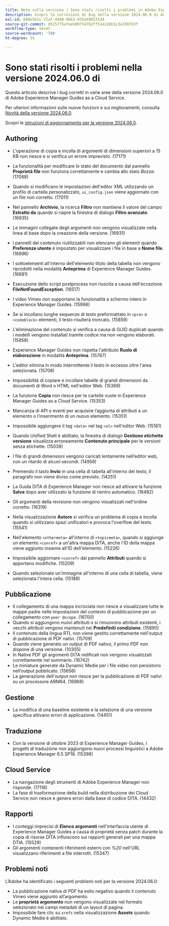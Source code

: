 ```yaml
---
title: Note sulla versione | Sono stati risolti i problemi in Adobe Experience Manager Guides, versione 2024.06.0
description: Scopri le correzioni di bug nella versione 2024.06.0 di Adobe Experience Manager Guides as a Cloud Service.
exl-id: 608e5b2c-72af-4498-9b63-935e698231d4
source-git-commit: d525775afeeb89754762ff514126b1c3a3307b3f
workflow-type: tm+mt
source-wordcount: '784'
ht-degree: 3%

---
```


# Sono stati risolti i problemi nella versione 2024.06.0 di

Questo articolo descrive i bug corretti in varie aree della versione 2024.06.0 di Adobe Experience Manager Guides as a Cloud Service.

Per ulteriori informazioni sulle nuove funzioni e sui miglioramenti, consulta [Novità della versione 2024.06.0](whats-new-2024-06-0.md).

Scopri le [istruzioni di aggiornamento per la versione 2024.06.0](upgrade-instructions-2024-06-0.md).

## Authoring

- L&#39;operazione di copia e incolla di argomenti di dimensioni superiori a 15 KB non riesce e si verifica un errore imprevisto. (17171)
- La funzionalità per modificare lo stato del documento dal pannello **Proprietà file** non funziona correttamente e cambia allo stato *Bozza*. (17088)
- Quando si modificano le impostazioni dell&#39;editor XML utilizzando un profilo di cartella personalizzato, `ui_config.json` viene aggiornato con un file non corretto. (17011)
- Nel pannello **Archivio**, la ricerca **Filtro** non mantiene il valore del campo **Estratto da** quando si riapre la finestra di dialogo **Filtro avanzato**. (16935)
- Le immagini collegate degli argomenti non vengono visualizzate nella linea di base dopo la creazione della versione. (16931)
- I pannelli del contenuto riutilizzabili non elencano gli elementi quando **Preferenze utente** è impostato per visualizzare i file in base a **Nome file**. (16896)
- I sottoelementi all&#39;interno dell&#39;elemento titolo della tabella non vengono riprodotti nella modalità **Anteprima** di Experience Manager Guides. (16691)
- Esecuzione dello script postprocess non riuscita a causa dell&#39;eccezione **FileNotFoundException**. (16517)
- I video Vimeo non supportano la funzionalità a schermo intero in Experience Manager Guides. (15996)
- Se si incollano lunghe sequenze di testo preformattato in `<pre>` o `<codeblock>` elementi, il testo risulterà troncato. (15859)
- L’eliminazione del contenuto si verifica a causa di GUID duplicati quando i modelli vengono installati tramite codice ma non vengono elaborati. (15858)
- Experience Manager Guides non rispetta l&#39;attributo **Ruolo di elaborazione** in modalità **Anteprima**. (15787)
- L&#39;editor elimina in modo intermittente il testo in eccesso oltre l&#39;area selezionata.  (15708)
- Impossibilità di copiare e incollare tabelle di grandi dimensioni da documenti di Word o HTML nell&#39;editor Web. (15369)
- La funzione **Copia** non riesce per le cartelle vuote in Experience Manager Guides as a Cloud Service. (15353)
- Mancanza di API o eventi per acquisire l’aggiunta di attributi a un elemento o l’inserimento di un nuovo elemento. (15351)
- Impossibile aggiungere il tag `<data>` nel tag `<ol>` nell&#39;editor Web. (15161)
- Quando Unified Shell è abilitato, la finestra di dialogo **Gestione etichette versione** visualizza erroneamente **Contenuto principale** per le versioni senza etichette. (15039)
- I file di grandi dimensioni vengono caricati lentamente nell’editor web, con un ritardo di alcuni secondi. (14958)
- Premendo il tasto **Invio** in una cella di tabella all&#39;interno del testo, il paragrafo non viene diviso come previsto. (14251)
- La Guida DITA di Experience Manager non riesce ad attivare la funzione **Salva** dopo aver utilizzato la funzione di rientro automatico. (16482)
- Gli argomenti della revisione non vengono visualizzati nell&#39;ordine corretto. (16319)
- Nella visualizzazione **Autore** si verifica un problema di copia e incolla quando si utilizzano spazi unificatori e provoca l&#39;overflow del testo. (15541)

- Nell&#39;elemento `<othermeta>` all&#39;interno di `<topicmeta>`, quando si aggiunge un elemento `<conref>` a un&#39;altra mappa DITA, anche l&#39;ID della mappa viene aggiunto insieme all&#39;ID dell&#39;elemento. (15226)
- Impossibile aggiornare `<conref>` dal pannello **Attributi** quando si apportano modifiche. (15209)
- Quando selezionate un&#39;immagine all&#39;interno di una cella di tabella, viene selezionata l&#39;intera cella. (15188)

## Pubblicazione


- Il collegamento di una mappa incrociata non riesce a visualizzare tutte le mappe padre nelle impostazioni del contesto di pubblicazione per un collegamento con `peer @scope`. (16700)
- Quando si aggiungono nuovi attributi o si rimuovono attributi esistenti, i vecchi attributi vengono mantenuti nei **Predefiniti condizione**. (15890)
- Il contenuto della lingua RTL non viene gestito correttamente nell&#39;output di pubblicazione di PDF nativi. (15709)
- Quando viene generato un output di PDF nativo, il primo PDF non dispone di una versione. (10305)
- In Native PDF gli argomenti DITA nidificati non vengono visualizzati correttamente nel sommario. (16742)
- Le miniature generate da Dynamic Medie per i file video non persistono nell’output pubblicato. (15656)
- La generazione dell&#39;output non riesce per la pubblicazione di PDF nativi su un processore ARM64. (16968)

## Gestione

- La modifica di una baseline esistente e la selezione di una versione specifica attivano errori di applicazione. (14451)

## Traduzione

- Con la versione di ottobre 2023 di Experience Manager Guides, i progetti di traduzione non aggiungono nuovi processi linguistici a Adobe Experience Manager 6.5 SP18. (15398)

## Cloud Service

- La navigazione degli strumenti di Adobe Experience Manager non risponde. (17118)
- La fase di trasformazione della build nella distribuzione dei Cloud Service non riesce e genera errori dalla base di codice DITA. (14432)

## Rapporti

- I conteggi imprecisi di **Elenco argomenti** nell&#39;interfaccia utente di Experience Manager Guides a causa di proprietà senza patch durante la copia di risorse DITA influiscono sui rapporti generati per una mappa DTIA. (15529)
- Gli argomenti contenenti riferimenti esterni con *%20* nell&#39;URL visualizzano riferimenti a file interrotti. (15347)


## Problemi noti

L’Adobe ha identificato i seguenti problemi noti per la versione 2024.06.0:

- La pubblicazione nativa di PDF ha esito negativo quando il contenuto Vimeo viene aggiunto all’argomento.
- Le **proprietà argomento** non vengono visualizzate nel formato selezionato nei campi metadati di un layout di pagina.
- Impossibile fare clic su `xrefs` nella visualizzazione **Assets** quando Dynamic Medie è abilitato.
